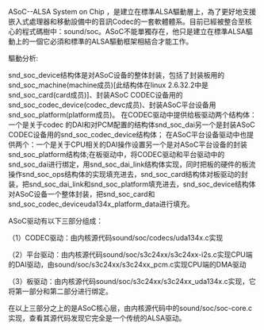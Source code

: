 ASoC--ALSA System on Chip ，是建立在標準ALSA驅動層上，為了更好地支援嵌入式處理器和移動設備中的音訊Codec的一套軟體體系。目前已經被整合至核心的程式碼樹中：sound/soc。ASoC不能單獨存在，他只是建立在標準ALSA驅動上的一個它必須和標準的ALSA驅動框架相結合才能工作。

驅動分析:

snd_soc_device结构体是对ASoC设备的整体封装，包括了封装板用的snd_soc_machine(machine成员)[此结构体在linux 2.6.32.2中是snd_soc_card(card成员)]、封装ASoC CODEC设备用的snd_soc_codec_device(codec_devc成员)、封装ASoC平台设备用snd_soc_platform(platform成员)。
在CODEC驱动中提供给板驱动两个结构体：一个是关于codec 的DAI和对PCM配置的结构体snd_soc_dai另一个是封装ASoC CODEC设备用的snd_soc_codec_device结构体；
在ASoC平台设备驱动中也提供两个：一个是关于CPU相关的DAI操作设置另一个是对ASoC平台设备的封装snd_soc_platform结构体;在板驱动中，将CODEC驱动和平台驱动中的snd_soc_dai进行绑定，用snd_soc_dai_link结构体实现，同时把板的硬件的板流操作snd_soc_ops结构体的实现填充进去，snd_soc_card结构体对板驱动的封装，把snd_soc_dai_link和snd_soc_platform填充进去，snd_soc_device结构体对ASoC设备一个整体封装，把snd_soc_card和snd_soc_codec_deviceuda134x_platform_data进行填充。

 
ASoC驱动有以下三部分组成：

（1）CODEC驱动：由内核源代码sound/soc/codecs/uda134x.c实现

（2）平台驱动：由内核源代码sound/soc/s3c24xx/s3c24xx-i2s.c实现CPU端的DAI驱动，由sound/soc/s3c24xx/s3c24xx_pcm.c实现CPU端的DMA驱动

（3）板驱动：由内核源代码sound/soc/s3c24xx/s3c24xx_uda134x.c实现，它将第一部分和第二部分进行绑定。

在以上三部分之上的是ASoC核心层，由内核源代码中的sound/soc/soc-core.c实现，查看其源代码发现它完全是一个传统的ALSA驱动。
